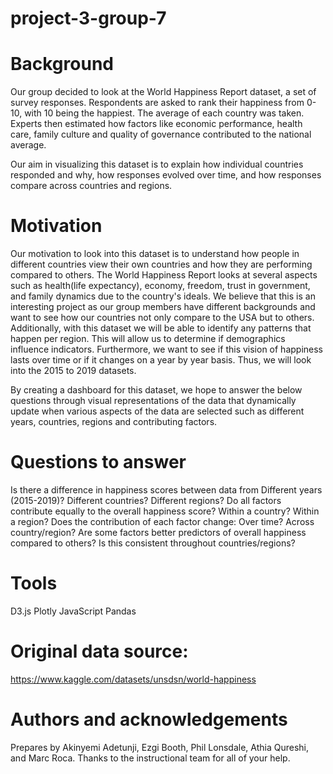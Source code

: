 # project-3-group-7

# Background
Our group decided to look at the World Happiness Report dataset, a set of survey responses. Respondents are asked to rank their happiness from 0-10, with 10 being the happiest. The average of each country was taken. Experts then estimated how factors like economic performance, health care, family culture and quality of governance contributed to the national average. 

Our aim in visualizing this dataset is to explain how individual countries responded and why, how responses evolved over time, and how responses compare across countries and regions.

# Motivation
Our motivation to look into this dataset is to understand how people in different countries view their own countries and how they are performing compared to others. The World Happiness Report looks at several aspects such as health(life expectancy), economy, freedom, trust in government, and family dynamics due to the country's ideals. We believe that this is an interesting project as our group members have different backgrounds and want to see how our countries not only compare to the USA but to others. Additionally, with this dataset we will be able to identify any patterns that happen per region. This will allow us to determine if demographics influence indicators. Furthermore, we want to see if this vision of happiness lasts over time or if it changes on a year by year basis. Thus, we will look into the 2015 to 2019 datasets.

By creating a dashboard for this dataset, we hope to answer the below questions through visual representations of the data that dynamically update when various aspects of the data are selected such as different years, countries, regions and contributing factors.

# Questions to answer
Is there a difference in happiness scores between data from
Different years (2015-2019)?
Different countries?
Different regions?
Do all factors contribute equally to the overall happiness score?
Within a country?
Within a region?
Does the contribution of each factor change:
Over time?
Across country/region?
Are some factors better predictors of  overall happiness compared to others? Is this consistent throughout countries/regions? 

# Tools
D3.js
Plotly
JavaScript
Pandas

# Original data source:
https://www.kaggle.com/datasets/unsdsn/world-happiness

# Authors and acknowledgements
Prepares by Akinyemi Adetunji, Ezgi Booth, Phil Lonsdale, Athia Qureshi, and Marc Roca. Thanks to the instructional team for all of your help. 
